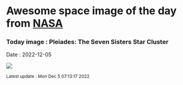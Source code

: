 
# Awesome space image of the day from [NASA](https://api.nasa.gov/)

### Today image : Pleiades: The Seven Sisters Star Cluster
Date : 2022-12-05

![](https://apod.nasa.gov/apod/image/2212/Pleiades_Estes_1080.jpg)

<small>Latest update : Mon Dec  5 07:13:17 2022</small>
        